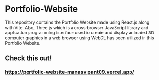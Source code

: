 # Portfolio-Website
This repository contains the Portfolio Website made using React.js along with Vite. Also, Three.js which is a cross-browser JavaScript library and application programming interface used to create and display animated 3D computer graphics in a web browser using WebGL has been utilized in this Portfolio Website.
## Check this out!
### https://portfolio-website-manasvipant09.vercel.app/
